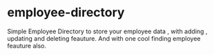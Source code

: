 # employee-directory
Simple Employee Directory to store your employee data , with adding , updating and deleting feauture. And with one cool finding employee feauture also. 
